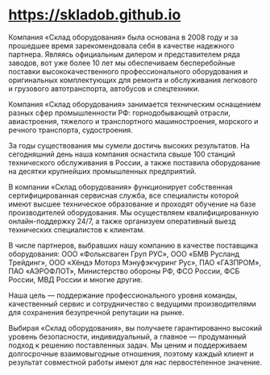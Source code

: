 # https://skladob.github.io
Компания «Склад оборудования» была основана в 2008 году и за прошедшее время зарекомендовала себя в качестве надежного партнера. Являясь официальным дилером и представителем ряда заводов, вот уже более 10 лет мы обеспечиваем бесперебойные поставки высококачественного профессионального оборудования и оригинальных комплектующих для ремонта и обслуживания легкового и грузового автотранспорта, автобусов и спецтехники.

Компания «Склад оборудования» занимается техническим оснащением разных сфер промышленности РФ: горнодобывающей отрасли, авиастроения, тяжелого и транспортного машиностроения, морского и речного транспорта, судостроения.

За годы существования мы сумели достичь высоких результатов. На сегодняшний день наша компания оснастила свыше 100 станций технического обслуживания в России, а также поставила оборудование на десятки крупнейших промышленных предприятий.

В компании «Склад оборудования» функционирует собственная сертифицированная сервисная служба, все специалисты которой имеют высшее техническое образование и проходят обучение на базе производителей оборудования. Мы осуществляем квалифицированную онлайн-поддержку 24/7, а также организуем оперативный выезд технических специалистов к клиентам.

В числе партнеров, выбравших нашу компанию в качестве поставщика оборудования: ООО «Фольксваген Груп РУС», ООО «БМВ Русланд Трейдинг», ООО «Хёндэ Моторз Мэнуфэкчуринг Рус», ПАО «ГАЗПРОМ», ПАО «АЭРОФЛОТ», Министерство обороны РФ, ФСО России, ФСБ России, МВД России и многие другие.

Наша цель — поддержание профессионального уровня команды, качественный сервис и сотрудничество с ведущими производителями для сохранения безупречной репутации на рынке.

Выбирая «Склад оборудования», вы получаете гарантированно высокий уровень безопасности, индивидуальный, а главное — продуманный подход к решению поставленных задач. Мы ценим и поддерживаем долгосрочные взаимовыгодные отношения, поэтому каждый клиент и результат совместной работы имеют для нас первостепенное значение.
